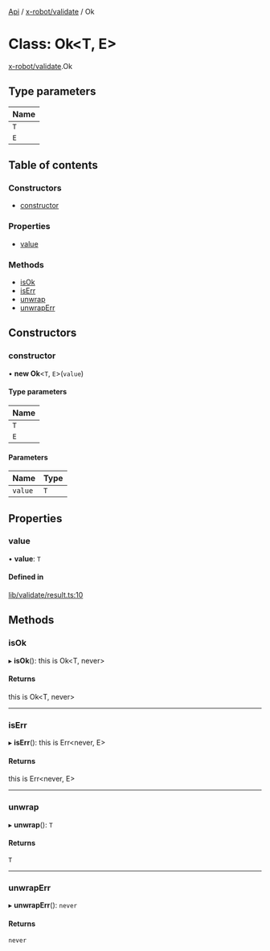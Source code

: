 [Api](../README.md) / [x-robot/validate](../modules/x_robot_validate.md) / Ok

# Class: Ok<T, E\>

[x-robot/validate](../modules/x_robot_validate.md).Ok

## Type parameters

| Name |
| :------ |
| `T` |
| `E` |

## Table of contents

### Constructors

- [constructor](x_robot_validate.Ok.md#constructor)

### Properties

- [value](x_robot_validate.Ok.md#value)

### Methods

- [isOk](x_robot_validate.Ok.md#isok)
- [isErr](x_robot_validate.Ok.md#iserr)
- [unwrap](x_robot_validate.Ok.md#unwrap)
- [unwrapErr](x_robot_validate.Ok.md#unwraperr)

## Constructors

### constructor

• **new Ok**<`T`, `E`\>(`value`)

#### Type parameters

| Name |
| :------ |
| `T` |
| `E` |

#### Parameters

| Name | Type |
| :------ | :------ |
| `value` | `T` |

## Properties

### value

• **value**: `T`

#### Defined in

[lib/validate/result.ts:10](https://github.com/Masquerade-Circus/x-robot/blob/5edbfcd/lib/validate/result.ts#L10)

## Methods

### isOk

▸ **isOk**(): this is Ok<T, never\>

#### Returns

this is Ok<T, never\>

___

### isErr

▸ **isErr**(): this is Err<never, E\>

#### Returns

this is Err<never, E\>

___

### unwrap

▸ **unwrap**(): `T`

#### Returns

`T`

___

### unwrapErr

▸ **unwrapErr**(): `never`

#### Returns

`never`
